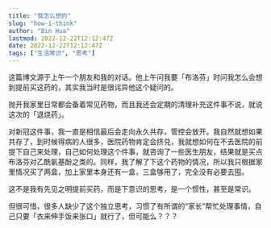 ```yaml
---
title: "我怎么想的"
slug: "how-i-think"
author: "Bin Hua"
lastmod: 2022-12-22T12:12:47Z
date: 2022-12-22T12:12:47Z
tags: ["生活常识", "思考"]
---
```


这篇博文源于上午一个朋友和我的对话。他上午问我要「布洛芬」时问我怎么会想到提前买这药的，其实我当时是很诧异他这个疑问的。

抛开我家里日常都会备着常见药物，而且我还会定期的清理补充这件事不说，就说这次的「退烧药」。

对新冠这件事，我一直是相信最后会走向永久共存，管控会放开。我自然就想如果共存了，到时候得病的人很多，医院药物肯定会挤兑，我就想如何在不去医院的前提下自己来处理，自己如何处理这个件事，就咨询了一些医生朋友，结果就是买点布洛芬对乙酰氨基酚之类的。同样，我了解了下这个药物的情况，所以我只根据家里情况买了两盒，加上家里本身还有一盒，三盒够用了，完全没有必要去囤。

这不是我有先见之明提前买药，而是下意识的思考，是一个惯性，甚至是常识。

但很可惜，很多人缺少了这个独立思考，习惯了有所谓的“家长”帮忙处理事情，自己只要「衣来伸手饭来张口」就行了，但可能么？？？
